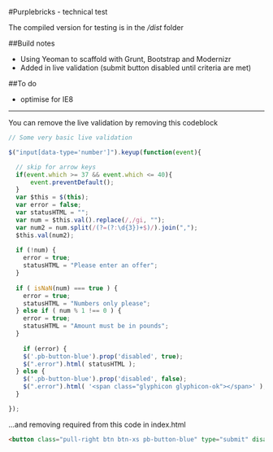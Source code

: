 #Purplebricks - technical test

The compiled version for testing is in the */dist* folder

##Build notes

* Using Yeoman to scaffold with Grunt, Bootstrap and Modernizr
* Added in live validation (submit button disabled until criteria are met)

##To do

* optimise for IE8

---

You can remove the live validation by removing this codeblock

```JavaScript
// Some very basic live validation

$("input[data-type='number']").keyup(function(event){

  // skip for arrow keys
  if(event.which >= 37 && event.which <= 40){
      event.preventDefault();
  }
  var $this = $(this);
  var error = false;
  var statusHTML = "";
  var num = $this.val().replace(/,/gi, "");
  var num2 = num.split(/(?=(?:\d{3})+$)/).join(",");
  $this.val(num2);
  
  if (!num) {
    error = true;
    statusHTML = "Please enter an offer";
  }
  
  if ( isNaN(num) === true ) {
    error = true;
    statusHTML = "Numbers only please";
  } else if ( num % 1 !== 0 ) {
    error = true;
    statusHTML = "Amount must be in pounds";
  }
  
    if (error) {
    $('.pb-button-blue').prop('disabled', true);
    $(".error").html( statusHTML );
  } else {
    $('.pb-button-blue').prop('disabled', false);
    $(".error").html( '<span class="glyphicon glyphicon-ok"></span>' );
  }

});
```

...and removing required from this code in index.html

```HTML
<button class="pull-right btn btn-xs pb-button-blue" type="submit" disabled>SUBMIT OFFER</button>
```